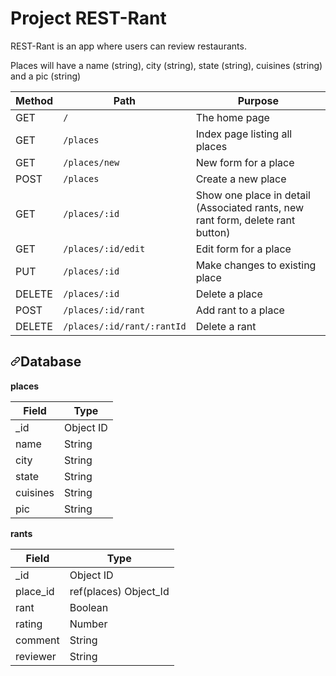 # Project REST-Rant

REST-Rant is an app where users can review restaurants.


Places will have a name (string), city (string), state (string), cuisines (string) and a pic (string)



<table>
<thead>
<tr>
<th>Method</th>
<th>Path</th>
<th>Purpose</th>
</tr>
</thead>
<tbody>
<tr>
<td>GET</td>
<td><code>/</code></td>
<td>The home page</td>
</tr>
<tr>
<td>GET</td>
<td><code>/places</code></td>
<td>Index page listing all places</td>
</tr>
<tr>
<td>GET</td>
<td><code>/places/new</code></td>
<td>New form for a place</td>
</tr>
<tr>
<td>POST</td>
<td><code>/places</code></td>
<td>Create a new place</td>
</tr>
<tr>
<td>GET</td>
<td><code>/places/:id</code></td>
<td>Show one place in detail (Associated rants, new rant form, delete rant button)</td>
</tr>
<tr>
<td>GET</td>
<td><code>/places/:id/edit</code></td>
<td>Edit form for a place</td>
</tr>
<tr>
<td>PUT</td>
<td><code>/places/:id</code></td>
<td>Make changes to existing place</td>
</tr>
<tr>
<td>DELETE</td>
<td><code>/places/:id</code></td>
<td>Delete a place</td>
</tr>
<tr>
<td>POST</td>
<td><code>/places/:id/rant</code></td>
<td>Add rant to a place</td>
</tr>
<tr>
<td>DELETE</td>
<td><code>/places/:id/rant/:rantId</code></td>
<td>Delete a rant</td>
</tr>
</tbody>
</table>
<h2 dir="auto"><a id="user-content-database" class="anchor" aria-hidden="true" href="#database"><svg class="octicon octicon-link" viewBox="0 0 16 16" version="1.1" width="16" height="16" aria-hidden="true"><path fill-rule="evenodd" d="M7.775 3.275a.75.75 0 001.06 1.06l1.25-1.25a2 2 0 112.83 2.83l-2.5 2.5a2 2 0 01-2.83 0 .75.75 0 00-1.06 1.06 3.5 3.5 0 004.95 0l2.5-2.5a3.5 3.5 0 00-4.95-4.95l-1.25 1.25zm-4.69 9.64a2 2 0 010-2.83l2.5-2.5a2 2 0 012.83 0 .75.75 0 001.06-1.06 3.5 3.5 0 00-4.95 0l-2.5 2.5a3.5 3.5 0 004.95 4.95l1.25-1.25a.75.75 0 00-1.06-1.06l-1.25 1.25a2 2 0 01-2.83 0z"></path></svg></a>Database</h2>
<p dir="auto"><strong>places</strong></p>
<table>
<thead>
<tr>
<th>Field</th>
<th>Type</th>
</tr>
</thead>
<tbody>
<tr>
<td>_id</td>
<td>Object ID</td>
</tr>
<tr>
<td>name</td>
<td>String</td>
</tr>
<tr>
<td>city</td>
<td>String</td>
</tr>
<tr>
<td>state</td>
<td>String</td>
</tr>
<tr>
<td>cuisines</td>
<td>String</td>
</tr>
<tr>
<td>pic</td>
<td>String</td>
</tr>
</tbody>
</table>
<p dir="auto"><strong>rants</strong></p>
<table>
<thead>
<tr>
<th>Field</th>
<th>Type</th>
</tr>
</thead>
<tbody>
<tr>
<td>_id</td>
<td>Object ID</td>
</tr>
<tr>
<td>place_id</td>
<td>ref(places) Object_Id</td>
</tr>
<tr>
<td>rant</td>
<td>Boolean</td>
</tr>
<tr>
<td>rating</td>
<td>Number</td>
</tr>
<tr>
<td>comment</td>
<td>String</td>
</tr>
<tr>
<td>reviewer</td>
<td>String</td>
</tr>
</tbody>
</table>